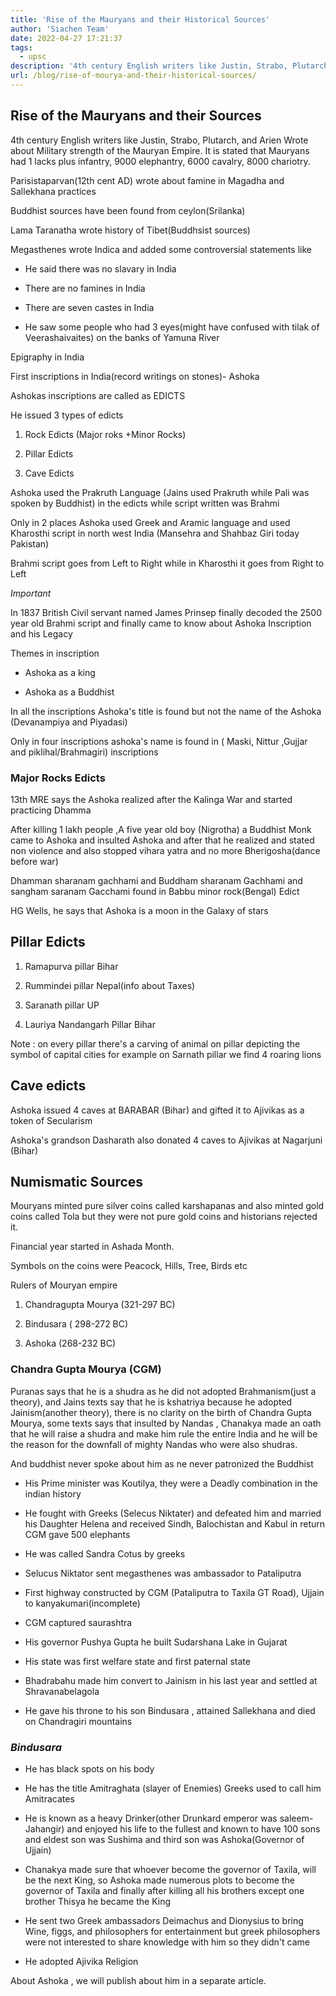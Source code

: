 ```yaml
---
title: 'Rise of the Mauryans and their Historical Sources'
author: 'Siachen Team'
date: 2022-04-27 17:21:37
tags:
  - upsc
description: '4th century English writers like Justin, Strabo, Plutarch, and Arien Wrote about Military strength of the Mauryan Empire'
url: /blog/rise-of-mourya-and-their-historical-sources/
---
```



## Rise of the Mauryans and their Sources

  
  

4th century English writers like Justin, Strabo, Plutarch, and Arien Wrote about Military strength of the Mauryan Empire. It is stated that Mauryans had 1 lacks plus infantry, 9000 elephantry, 6000 cavalry, 8000 chariotry.

  
  

Parisistaparvan(12th cent AD) wrote about famine in Magadha and Sallekhana practices

  
  

Buddhist sources have been found from ceylon(Srilanka)

  

Lama Taranatha wrote history of Tibet(Buddhsist sources)

  

Megasthenes wrote Indica and added some controversial statements like

  

-   He said there was no slavary in India
    
-   There are no famines in India
    
-   There are seven castes in India
    
-   He saw some people who had 3 eyes(might have confused with tilak of Veerashaivaites) on the banks of Yamuna River
    

  
  

Epigraphy in India

  

First inscriptions in India(record writings on stones)- Ashoka

  

Ashokas inscriptions are called as EDICTS

  

He issued 3 types of edicts

  

1.  Rock Edicts (Major roks +Minor Rocks)
    
2.  Pillar Edicts
    
3.  Cave Edicts
    

  

Ashoka used the Prakruth Language (Jains used Prakruth while Pali was spoken by Buddhist) in the edicts while script written was Brahmi

  
  

Only in 2 places Ashoka used Greek and Aramic language and used Kharosthi script in north west India (Mansehra and Shahbaz Giri today Pakistan)

  

Brahmi script goes from Left to Right while in Kharosthi it goes from Right to Left

  
  

*Important*

  

In 1837 British Civil servant named James Prinsep finally decoded the 2500 year old Brahmi script and finally came to know about Ashoka Inscription and his Legacy

  
  

Themes in inscription

-   Ashoka as a king
    
-   Ashoka as a Buddhist
    

  
  

In all the inscriptions Ashoka's title is found but not the name of the Ashoka (Devanampiya and Piyadasi)

  

Only in four inscriptions ashoka's name is found in ( Maski, Nittur ,Gujjar and piklihal/Brahmagiri) inscriptions

  
  
  
  
  

### Major Rocks Edicts

  
  

13th MRE says the Ashoka realized after the Kalinga War and started practicing Dhamma

  

After killing 1 lakh people ,A five year old boy (Nigrotha) a Buddhist Monk came to Ashoka and insulted Ashoka and after that he realized and stated non violence and also stopped vihara yatra and no more Bherigosha(dance before war)

  
  

Dhamman sharanam gachhami and Buddham sharanam Gachhami and sangham saranam Gacchami found in Babbu minor rock(Bengal) Edict

  
  

HG Wells, he says that Ashoka is a moon in the Galaxy of stars

  
  
  

## Pillar Edicts

  

1.  Ramapurva pillar Bihar
    
2.  Rummindei pillar Nepal(info about Taxes)
    
3.  Saranath pillar UP
    
4.  Lauriya Nandangarh Pillar Bihar
    

  

Note : on every pillar there's a carving of animal on pillar depicting the symbol of capital cities for example on Sarnath pillar we find 4 roaring lions

  
  

## Cave edicts

  

Ashoka issued 4 caves at BARABAR (Bihar) and gifted it to Ajivikas as a token of Secularism

  

Ashoka's grandson Dasharath also donated 4 caves to Ajivikas at Nagarjuni (Bihar)

  
  
  

## Numismatic Sources

  

Mouryans minted pure silver coins called karshapanas and also minted gold coins called Tola but they were not pure gold coins and historians rejected it.

  

Financial year started in Ashada Month.

  

Symbols on the coins were Peacock, Hills, Tree, Birds etc

  
  

Rulers of Mouryan empire

  

1.  Chandragupta Mourya (321-297 BC)
    
2.  Bindusara ( 298-272 BC)
    
3.  Ashoka (268-232 BC)
    

  
  
  

### Chandra Gupta Mourya (CGM)

  

Puranas says that he is a shudra as he did not adopted Brahmanism(just a theory), and Jains texts say that he is kshatriya because he adopted Jainism(another theory), there is no clarity on the birth of Chandra Gupta Mourya, some texts says that insulted by Nandas , Chanakya made an oath that he will raise a shudra and make him rule the entire India and he will be the reason for the downfall of mighty Nandas who were also shudras.

  

And buddhist never spoke about him as ne never patronized the Buddhist

  

-   His Prime minister was Koutilya, they were a Deadly combination in the indian history
    
-   He fought with Greeks (Selecus Niktater) and defeated him and married his Daughter Helena and received Sindh, Balochistan and Kabul in return CGM gave 500 elephants
    
-   He was called Sandra Cotus by greeks
    
-   Selucus Niktator sent megasthenes was ambassador to Pataliputra
    
-   First highway constructed by CGM (Pataliputra to Taxila GT Road), Ujjain to kanyakumari(incomplete)
    
-   CGM captured saurashtra
    
-   His governor Pushya Gupta he built Sudarshana Lake in Gujarat
    
-   His state was first welfare state and first paternal state
    
-   Bhadrabahu made him convert to Jainism in his last year and settled at Shravanabelagola
    
-   He gave his throne to his son Bindusara , attained Sallekhana and died on Chandragiri mountains
    

  
  

### *Bindusara*

-   He has black spots on his body
    
-   He has the title Amitraghata (slayer of Enemies) Greeks used to call him Amitracates
    
-   He is known as a heavy Drinker(other Drunkard emperor was saleem-Jahangir) and enjoyed his life to the fullest and known to have 100 sons and eldest son was Sushima and third son was Ashoka(Governor of Ujjain)
    
-   Chanakya made sure that whoever become the governor of Taxila, will be the next King, so Ashoka made numerous plots to become the governor of Taxila and finally after killing all his brothers except one brother Thisya he became the King
    
-   He sent two Greek ambassadors Deimachus and Dionysius to bring Wine, figgs, and philosophers for entertainment but greek philosophers were not interested to share knowledge with him so they didn't came
    
-   He adopted Ajivika Religion


About Ashoka , we will publish about him in a separate article.